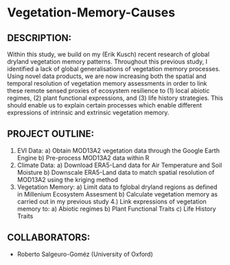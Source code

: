 # Vegetation-Memory-Causes

## DESCRIPTION: 
Within this study, we build on my (Erik Kusch) recent research of global dryland vegetation memory patterns. Throughout this previous study, I identified a lack of global generalisations of vegetation memory processes. Using novel data products, we are now increasing both the spatial and temporal resolution of vegetation memory assessments in order to link these remote sensed proxies of ecosystem resilience to (1) local abiotic regimes, (2) plant functional expressions, and (3) life history strategies. This should enable us to explain certain processes which enable different expressions of intrinsic and extrinsic vegetation memory.

## PROJECT OUTLINE:
1. EVI Data:
  a) Obtain MOD13A2 vegetation data through the Google Earth Engine
  b) Pre-process MOD13A2 data within R
2. Climate Data:
  a) Download ERA5-Land data for Air Temperature and Soil Moisture
  b) Downscale ERA5-Land data to match spatial resolution of MOD13A2 using the kriging method
3. Vegetation Memory:
  a) Limit data to fglobal dryland regions as defined in Millenium Ecosystem Assesment
  b) Calculate vegetation memory as carried out in my previous study
4.) Link expressions of vegetation memory to:
  a) Abiotic regimes
  b) Plant Functional Traits
  c) Life History Traits

## COLLABORATORS:
- Roberto Salgeuro-Goméz (University of Oxford)  
